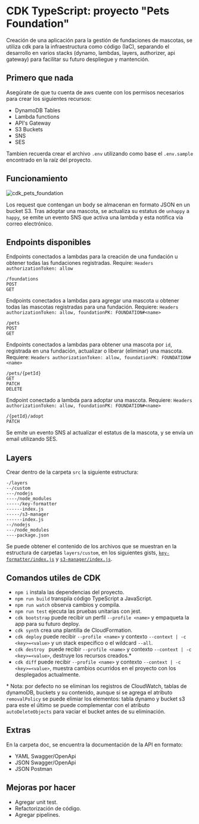 # CDK TypeScript: proyecto "Pets Foundation"

Creación de una aplicación para la gestión de fundaciones de mascotas, se utiliza cdk para la infraestructura como código (IaC), separando el desarrollo en varios stacks (dynamo, lambdas, layers, authorizer, api gateway) para facilitar su futuro despliegue y mantención.

## Primero que nada

Asegúrate de que tu cuenta de aws cuente con los permisos necesarios para crear los siguientes recursos:

- DynamoDB Tables
- Lambda functions
- API's Gateway
- S3 Buckets
- SNS
- SES

Tambien recuerda crear el archivo `.env` utilizando como base el `.env.sample` encontrado en la raíz del proyecto.

## Funcionamiento

![cdk_pets_foundation](https://user-images.githubusercontent.com/20530235/175202518-e1c50209-c224-40ad-aea6-e5c4a6fa8412.png)

Los request que contengan un body se almacenan en formato JSON en un bucket S3.
Tras adoptar una mascota, se actualiza su estatus de `unhappy` a `happy`, se emite un evento SNS que activa una lambda y esta notifica vía correo electrónico.

## Endpoints disponibles

Endpoints conectados a lambdas para la creación de una fundación u obtener todas las fundaciones registradas. Require: `Headers authorizationToken: allow`

```
/foundations
POST
GET
```

Endpoints conectados a lambdas para agregar una mascota u obtener todas las mascotas registradas para una fundación. Requiere: `Headers authorizationToken: allow, foundationPK: FOUNDATION#<name>`

```
/pets
POST
GET
```

Endpoints conectados a lambdas para obtener una mascota por `id`, registrada en una fundación, actualizar o liberar (eliminar) una mascota. Requiere: `Headers authorizationToken: allow, foundationPK: FOUNDATION#<name>`

```
/pets/{petId}
GET
PATCH
DELETE
```

Endpoint conectado a lambda para adoptar una mascota. Requiere: `Headers authorizationToken: allow, foundationPK: FOUNDATION#<name>`

```
/{petId}/adopt
PATCH

```

Se emite un evento SNS al actualizar el estatus de la mascota, y se envía un email utilizando SES.

## Layers

Crear dentro de la carpeta `src` la siguiente estructura:

```
-/layers
--/custom
---/nodejs
----/node_modules
-----/key-formatter
------index.js
-----/s3-manager
------index.js
--/nodejs
---/node_modules
----package.json
```

Se puede obtener el contenido de los archivos que se muestran en la estructura de carpetas `layers/custom`, en los siguientes gists, [`key-formatter/index.js`](https://gist.github.com/fsjorgeluis/55c4bfa67148034f867155516b319638) y [`s3-manager/index.js`](https://gist.github.com/fsjorgeluis/6c04533e74641af3e6280b28a890ce21).

## Comandos utiles de CDK

- `npm i` instala las dependencias del proyecto.
- `npm run build` transpila código TypeScript a JavaScript.
- `npm run watch` observa cambios y compila.
- `npm run test` ejecuta las pruebas unitarias con jest.
- `cdk bootstrap` puede recibir un perfil `--profile <name>` y empaqueta la app para su futuro deploy.
- `cdk synth` crea una plantilla de CloudFormation.
- `cdk deploy` puede recibir `--profile <name>` y contexto `--context | -c <key>=<value>` y un stack especifico o el wildcard `--all`.
- `cdk destroy ` puede recibir `--profile <name>` y contexto `--context | -c <key>=<value>`, destruye los recursos creados.\*
- `cdk diff` puede recibir `--profile <name>` y contexto `--context | -c <key>=<value>`, muestra cambios ocurridos en el proyecto con los desplegados actualmente.

\* Nota: por defecto no se eliminan los registros de CloudWatch, tablas de dynamoDB, buckets y su contenido, aunque si se agrega el atributo `removalPolicy` se puede elimiar los elementos: tabla dynamo y bucket s3 para este el último se puede complementar con el atributo `autoDeleteObjects` para vaciar el bucket antes de su eliminación.

## Extras

En la carpeta doc, se encuentra la documentación de la API en formato:

- YAML Swagger/OpenApi
- JSON Swagger/OpenApi
- JSON Postman

## Mejoras por hacer

- Agregar unit test.
- Refactorización de código.
- Agregar pipelines.
